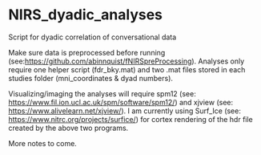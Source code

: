 # NIRS_dyadic_analyses
Script for dyadic correlation of conversational data

Make sure data is preprocessed before running (see:https://github.com/abinnquist/fNIRSpreProcessing). 
Analyses only require one helper script (fdr_bky.mat) and two .mat files stored in each studies folder (mni_coordinates & dyad numbers).

Visualizing/imaging the analyses will require spm12 (see: https://www.fil.ion.ucl.ac.uk/spm/software/spm12/) and xjview (see: https://www.alivelearn.net/xjview/). 
I am currently using Surf_Ice (see: https://www.nitrc.org/projects/surfice/) for cortex rendering of the hdr file created by the above two programs.

More notes to come.
